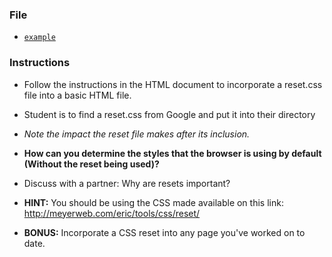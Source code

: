### File

* [`example`](example.html)

### Instructions

* Follow the instructions in the HTML document to incorporate a reset.css file into a basic HTML file.

* Student is to find a reset.css from Google and put it into their directory

* _Note the impact the reset file makes after its inclusion._

* **How can you determine the styles that the browser is using by default (Without the reset being used)?**

* Discuss with a partner: Why are resets important? 

* **HINT:** You should be using the CSS made available on this link: <http://meyerweb.com/eric/tools/css/reset/>

* **BONUS:** Incorporate a CSS reset into any page you've worked on to date.
